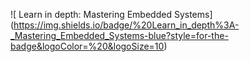 ![ Learn in depth: Mastering Embedded Systems] (https://img.shields.io/badge/%20Learn_in_depth%3A-_Mastering_Embedded_Systems-blue?style=for-the-badge&logoColor=%20&logoSize=10)

 

